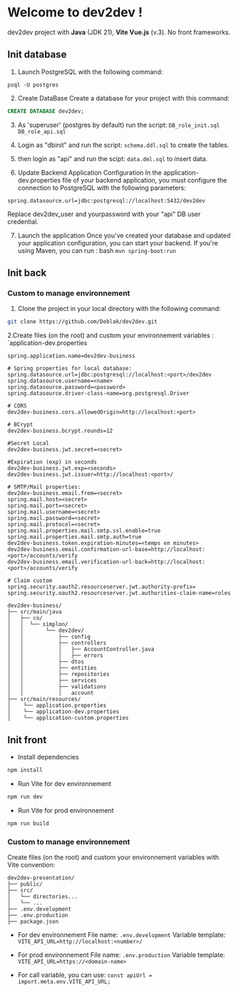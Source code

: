 # Welcome to dev2dev !

dev2dev project with **Java** (JDK 21), **Vite Vue.js** (v.3). No front frameworks.

## Init database

1. Launch PostgreSQL with the following command:
```$bash
psql -U postgres
```

2. Create DataBase
Create a database for your project with this command:
```sql
CREATE DATABASE dev2dev;
```

3. As 'superuser' (postgres by default) run the script:
```DB_role_init.sql```
```DB_role_api.sql```

4. Login as "dbinit" and run the script:
```schema.ddl.sql```
to create the tables.

5. then login as "api" and run the scipt:
```data.dml.sql```
to insert data.

6. Update Backend Application Configuration
In the application-dev.properties file of your backend application, you must configure the connection to PostgreSQL with the following parameters:
```application.properties
spring.datasource.url=jdbc:postgresql://localhost:5432/dev2dev
```
Replace dev2dev_user and yourpassword with your "api" DB user credential.

7. Launch the application
Once you've created your database and updated your application configuration, you can start your backend. If you're using Maven, you can run :
bash
`mvn spring-boot:run`

## Init back

### Custom to manage environnement

1. Clone the project in your local directory with the following command:
```bash
git clone https://github.com/Deblak/dev2dev.git
```

2.Create files (on the root)  and custom your environnement variables : `application-dev.properties 
```application-dev.properties
spring.application.name=dev2dev-business

# Spring properties for local database:
spring.datasource.url=jdbc:postgresql://localhost:<port>/dev2dev
spring.datasource.username=<name>
spring.datasource.password=<password>
spring.datasource.driver-class-name=org.postgresql.Driver

# CORS
dev2dev-business.cors.allowedOrigin=http://localhost:<port>

# BCrypt
dev2dev-business.bcrypt.rounds=12

#Secret Local
dev2dev-business.jwt.secret=<secret>

#Expiration (exp) in seconds
dev2dev-business.jwt.exp=<seconds>
dev2dev-business.jwt.issuer=http://localhost:<port>/

# SMTP/Mail properties:
dev2dev-business.email.from=<secret>
spring.mail.host=<secret>
spring.mail.port=<secret>
spring.mail.username=<secret>
spring.mail.password=<secret>
spring.mail.protocol=<secret>
spring.mail.properties.mail.smtp.ssl.enable=true
spring.mail.properties.mail.smtp.auth=true
dev2dev-business.token.expiration-minutes=<temps en minutes>
dev2dev-business.email.confirmation-url-base=http://localhost:<port>/accounts/verify
dev2dev-business.email.verification-url-back=http://localhost:<port>/accounts/verify

# Claim custom
spring.security.oauth2.resourceserver.jwt.authority-prefix=
spring.security.oauth2.resourceserver.jwt.authorities-claim-name=roles

```

```
dev2dev-business/
├── src/main/java                        
│   ├── co/
│   │  └── simplon/
│   │       └── dev2dev/ 
│   │           ├── config                                 
│   │           ├── controllers
│   │           │   ├── AccountController.java 
│   │           │   ├── errors                         
│   │           ├── dtos
│   │           ├── entities
│   │           ├── repositories
│   │           ├── services
│   │           ├── validations                            
│   │           │   account
├── src/main/resources/
│    └── application.properties
│    └── application-dev.properties
│    └── application-custom.properties
```

## Init front
- Install dependencies
```bash
npm install
```
- Run Vite for dev environnement
```bash
npm run dev
```
- Run Vite for prod environnement
```bash
npm run build
```

### Custom to manage environnement
Create files (on the root)  and custom your  environnement variables with Vite convention: 
```
dev2dev-presentation/
├── public/
├── src/
│   └── directories...
│   └── ...
├── .env.development
├── .env.production
├── package.json
```
 - For dev environnement
File name: `.env.development`
Variable template: `VITE_API_URL=http://localhost:<number>/`

 - For prod environnement
File name: `.env.production`
Variable template: `VITE_API_URL=https://<domain-name>`

- For call variable, you can use:
`const apiUrl = import.meta.env.VITE_API_URL;`
